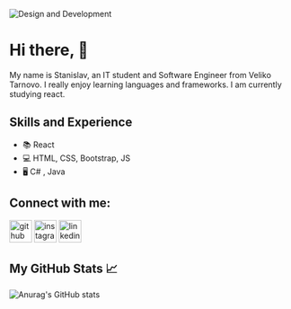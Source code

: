 ![Design and Development](https://cdn.seeklearning.com.au/media/images/career-guide/module/net-developer-module.jpg)

# Hi there, 👋
My name is Stanislav, an IT student and Software Engineer from Veliko Tarnovo. I really enjoy learning languages and frameworks. 
I am currently studying react.

## Skills and Experience

* 📚  React
* 💻  HTML, CSS, Bootstrap, JS
* 🖥️  C# , Java 

## Connect with me:
[<img src='https://cdn.jsdelivr.net/npm/simple-icons@3.0.1/icons/github.svg' alt='github' height='40'>](https://github.com/Stanislav001)  [<img src='https://cdn.jsdelivr.net/npm/simple-icons@3.0.1/icons/instagram.svg' alt='instagram' height='40'>](https://www.instagram.com/stanislav.17/) 
[<img src='https://www.mhe-sme.org/wp-content/uploads/2017/12/linkedin-icon.png' alt='linkedin' height='40'>](https://www.linkedin.com/in/stanislav-stanchev/)

## My GitHub Stats 📈
![Anurag's GitHub stats](https://github-readme-stats.vercel.app/api?username=Stanislav001&show_icons=true&theme=dark)
